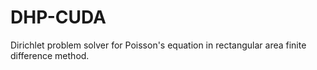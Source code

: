 # DHP-CUDA
Dirichlet problem solver for Poisson's equation in rectangular area finite difference method.
